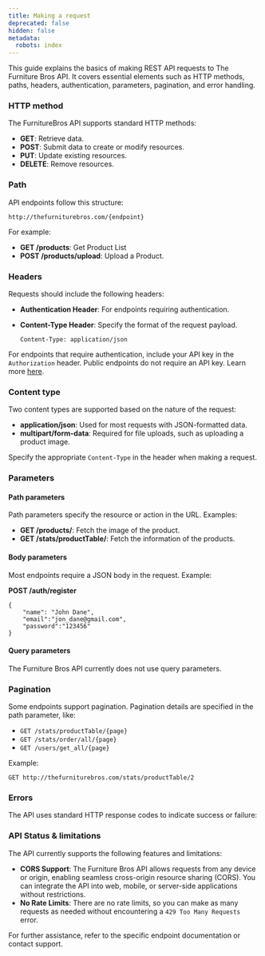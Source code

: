 ```yaml
---
title: Making a request
deprecated: false
hidden: false
metadata:
  robots: index
---
```

This guide explains the basics of making REST API requests to The Furniture Bros API. It covers essential elements such as HTTP methods, paths, headers, authentication, parameters, pagination, and error handling.

### HTTP method

The FurnitureBros API supports standard HTTP methods:

- **GET**: Retrieve data.
- **POST**: Submit data to create or modify resources.
- **PUT**: Update existing resources.
- **DELETE**: Remove resources.

### Path

API endpoints follow this structure:

```
http://thefurniturebros.com/{endpoint}
```

For example:

- **GET /products**: Get Product List
- **POST /products/upload**: Upload a Product.

### Headers

Requests should include the following headers:

- **Authentication Header**: For endpoints requiring authentication.

- **Content-Type Header**: Specify the format of the request payload.

  ```
  Content-Type: application/json
  ```

For endpoints that require authentication, include your API key in the `Authorization` header. Public endpoints do not require an API key. Learn more [here](authentication.md).

### Content type

Two content types are supported based on the nature of the request:

- **application/json**: Used for most requests with JSON-formatted data.
- **multipart/form-data**: Required for file uploads, such as uploading a product image.

Specify the appropriate `Content-Type` in the header when making a request.

### Parameters

#### Path parameters

Path parameters specify the resource or action in the URL. Examples:

- **GET /products/**: Fetch the image of the product.
- **GET /stats/productTable/**: Fetch the information of the products.

#### Body parameters

Most endpoints require a JSON body in the request. Example:

**POST /auth/register**

```
{
    "name": "John Dane",
    "email":"jon_dane@gmail.com",
    "password":"123456"
}
```

#### Query parameters

The Furniture Bros API currently does not use query parameters.

### Pagination

Some endpoints support pagination. Pagination details are specified in the path parameter, like:

- `GET /stats/productTable/{page}`
- `GET /stats/order/all/{page}`
- `GET /users/get_all/{page}`

Example:

```
GET http://thefurniturebros.com/stats/productTable/2
```

### Errors

The API uses standard HTTP response codes to indicate success or failure:

### API Status & limitations

The API currently supports the following features and limitations:

- **CORS Support**: The Furniture Bros API allows requests from any device or origin, enabling seamless cross-origin resource sharing (CORS). You can integrate the API into web, mobile, or server-side applications without restrictions.
- **No Rate Limits**: There are no rate limits, so you can make as many requests as needed without encountering a `429 Too Many Requests` error.

For further assistance, refer to the specific endpoint documentation or contact support.
